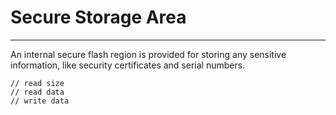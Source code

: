 # Secure Storage Area
---
An internal secure flash region is provided for storing any sensitive information, like security certificates and serial numbers.

```
// read size
// read data
// write data
```

